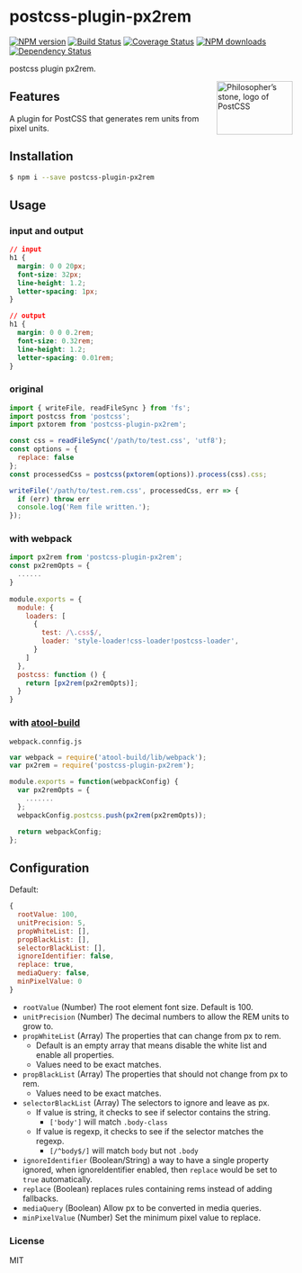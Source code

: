 # postcss-plugin-px2rem

[![NPM version](https://img.shields.io/npm/v/postcss-plugin-px2rem.svg?style=flat)](https://npmjs.org/package/postcss-plugin-px2rem)
[![Build Status](https://img.shields.io/travis/ant-tool/postcss-plugin-px2rem.svg?style=flat)](https://travis-ci.org/ant-tool/postcss-plugin-px2rem)
[![Coverage Status](https://img.shields.io/coveralls/ant-tool/postcss-plugin-px2rem.svg?style=flat)](https://coveralls.io/r/ant-tool/postcss-plugin-px2rem)
[![NPM downloads](http://img.shields.io/npm/dm/postcss-plugin-px2rem.svg?style=flat)](https://npmjs.org/package/postcss-plugin-px2rem)
[![Dependency Status](https://david-dm.org/ant-tool/postcss-plugin-px2rem.svg)](https://david-dm.org/ant-tool/postcss-plugin-px2rem)

postcss plugin px2rem.

<img align="right" width="135" height="95"
     title="Philosopher’s stone, logo of PostCSS"
     src="http://postcss.github.io/postcss/logo-leftp.svg">

## Features

A plugin for PostCSS that generates rem units from pixel units.

## Installation

```bash
$ npm i --save postcss-plugin-px2rem
```

## Usage

### input and output

```css
// input
h1 {
  margin: 0 0 20px;
  font-size: 32px;
  line-height: 1.2;
  letter-spacing: 1px;
}

// output
h1 {
  margin: 0 0 0.2rem;
  font-size: 0.32rem;
  line-height: 1.2;
  letter-spacing: 0.01rem;
}
```

### original

```javascript
import { writeFile, readFileSync } from 'fs';
import postcss from 'postcss';
import pxtorem from 'postcss-plugin-px2rem';

const css = readFileSync('/path/to/test.css', 'utf8');
const options = {
  replace: false
};
const processedCss = postcss(pxtorem(options)).process(css).css;

writeFile('/path/to/test.rem.css', processedCss, err => {
  if (err) throw err
  console.log('Rem file written.');
});
```

### with webpack

```javascript
import px2rem from 'postcss-plugin-px2rem';
const px2remOpts = {
  ......
}
 
module.exports = {
  module: {
    loaders: [
      {
        test: /\.css$/,
        loader: 'style-loader!css-loader!postcss-loader',
      }
    ]
  },
  postcss: function () {
    return [px2rem(px2remOpts)];
  }
}
```

### with [atool-build](https://github.com/ant-tool/atool-build)

`webpack.connfig.js`

```javascript
var webpack = require('atool-build/lib/webpack');
var px2rem = require('postcss-plugin-px2rem');

module.exports = function(webpackConfig) {
  var px2remOpts = {
    .......
  };
  webpackConfig.postcss.push(px2rem(px2remOpts));

  return webpackConfig;
};
```

## Configuration

Default:
```js
{
  rootValue: 100,
  unitPrecision: 5,
  propWhiteList: [],
  propBlackList: [],
  selectorBlackList: [],
  ignoreIdentifier: false,
  replace: true,
  mediaQuery: false,
  minPixelValue: 0
}
```

- `rootValue` (Number) The root element font size. Default is 100.
- `unitPrecision` (Number) The decimal numbers to allow the REM units to grow to.
- `propWhiteList` (Array) The properties that can change from px to rem.
    - Default is an empty array that means disable the white list and enable all properties.
    - Values need to be exact matches.
- `propBlackList` (Array) The properties that should not change from px to rem.
    - Values need to be exact matches.
- `selectorBlackList` (Array) The selectors to ignore and leave as px.
    - If value is string, it checks to see if selector contains the string.
        - `['body']` will match `.body-class`
    - If value is regexp, it checks to see if the selector matches the regexp.
        - `[/^body$/]` will match `body` but not `.body`
- `ignoreIdentifier` (Boolean/String)  a way to have a single property ignored, when ignoreIdentifier enabled, then `replace` would be set to `true` automatically.
- `replace` (Boolean) replaces rules containing rems instead of adding fallbacks.
- `mediaQuery` (Boolean) Allow px to be converted in media queries.
- `minPixelValue` (Number) Set the minimum pixel value to replace.

### License
MIT
